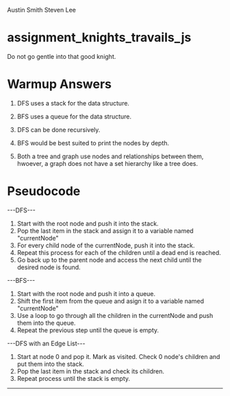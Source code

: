 Austin Smith
Steven Lee

# assignment_knights_travails_js

Do not go gentle into that good knight.

# Warmup Answers

1. DFS uses a stack for the data structure.

2. BFS uses a queue for the data structure.

3. DFS can be done recursively.

4. BFS would be best suited to print the nodes by depth.

5. Both a tree and graph use nodes and relationships between them, hwoever, a graph does not have a set hierarchy like a tree does.

# Pseudocode

---DFS---

1. Start with the root node and push it into the stack.
2. Pop the last item in the stack and assign it to a variable named "currentNode"
3. For every child node of the currentNode, push it into the stack.
4. Repeat this process for each of the children until a dead end is reached.
5. Go back up to the parent node and access the next child until the desired node is found.

---BFS---

1. Start with the root node and push it into a queue.
2. Shift the first item from the queue and asign it to a variable named "currentNode"
3. Use a loop to go through all the children in the currentNode and push them into the queue.
4. Repeat the previous step until the queue is empty.

---DFS with an Edge List---

1. Start at node 0 and pop it. Mark as visited. Check 0 node's children and put them into the stack.
2. Pop the last item in the stack and check its children.
3. Repeat process until the stack is empty.

---
